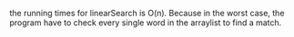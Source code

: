 the running times for linearSearch is O(n). Because in the worst case, the program have to check every single word in the arraylist to find a match.
